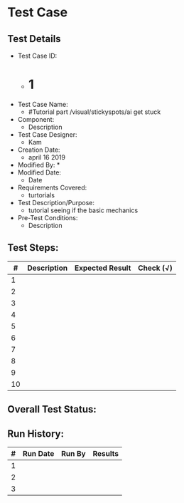 # Test Case 

## Test Details

* Test Case ID:
  * # 1 
* Test Case Name:
  * #Tutorial part /visual/stickyspots/ai get stuck 
* Component: 
  * Description
* Test Case Designer:
  * Kam 
* Creation Date:
  * april 16 2019
* Modified By:
  * 
* Modified Date:
  * Date
* Requirements Covered:
  * turtorials 
* Test Description/Purpose:
  * tutorial seeing if the basic mechanics
* Pre-Test Conditions:
  * Description
## Test Steps: 
| # | Description | Expected Result | Check (√) |
| --- | --- | --- | --- |
| 1 | | | |			
| 2 | | | |			
| 3 | | | |			
| 4 | | | |			
| 5 | | | |			
| 6 | | | |			
| 7 | | | |			
| 8 | | | |			
| 9 | | | |			
| 10 | | | |			

## Overall Test Status:



## Run History:
| # |	Run Date |	Run By |	Results |
| --- | --- | --- | --- |
| 1 | | | |			
| 2 | | | |			
| 3 | | | |			


